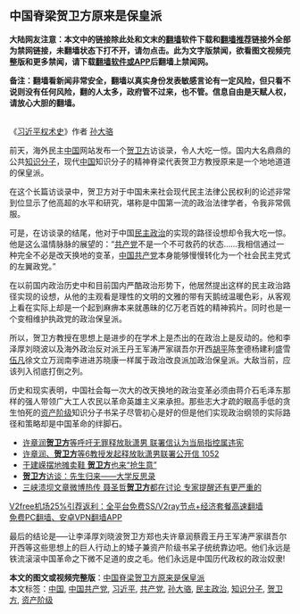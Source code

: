  <h2>中国脊梁贺卫方原来是保皇派</h2> <p class="notice"><b>大陆网友注意：本文中的链接除此处和文末的<a href="https://github.com/bannedbook/fanqiang" >翻墙</a>软件下载和<a href="https://github.com/killgcd/justmysocks/blob/master/README.md">翻墙推荐</a>链接外全部为禁网链接，未翻墙状态下打不开，请勿点击。此为文字版禁闻，欲看图文视频完整版和更多禁闻，请下载<a href="https://github.com/bannedbook/fanqiang">翻墙软件或APP</a>后翻墙上禁闻网。</p><p>备注：翻墙看新闻非常安全，翻墙以真实身份发表敏感言论有一定风险，但只看不说则没有任何风险，翻的人太多，政府管不过来，也不管。信息自由是天赋人权，请放心大胆的翻墙。</b></p>  <div class="entry"> <p><a href="https://www.bannedbook.org/bnews/wp-content/uploads/2020/05/IMG_20200331_165150.jpg"></a><br /> 《<span class='wp_keywordlink'><a href="https://www.bannedbook.org/forum2/topic20302.html" title="《习近平权术史》" target="_blank">习近平权术史</a></span>》作者 <a href="https://www.bannedbook.org/bnews/tag/%e5%ad%99%e5%a4%a7%e9%aa%86/" class="st_tag internal_tag" rel="tag" title="标签 孙大骆 下的日志">孙大骆</a></p> <p>前天，海外民主<span class='wp_keywordlink_affiliate'><a href="https://www.bannedbook.org/" title="中国" target="_blank">中国</a></span>网站发布一个<a href="https://www.bannedbook.org/bnews/tag/%e8%b4%ba%e5%8d%ab%e6%96%b9/" class="st_tag internal_tag" rel="tag" title="标签 贺卫方 下的日志">贺卫方</a>访谈录，令人大吃一惊。国内大名鼎鼎的公共<a href="https://www.bannedbook.org/bnews/tag/%e7%9f%a5%e8%af%86%e5%88%86%e5%ad%90/" class="st_tag internal_tag" rel="tag" title="标签 知识分子 下的日志">知识分子</a>，现代<a href="https://www.bannedbook.org/bnews/tag/%E4%B8%AD%E5%9B%BD/" class="st_tag internal_tag" rel="tag" title="标签 中国 下的日志">中国</a>知识分子的精神脊梁代表贺卫方教授原来是一个地地道道的保皇派。</p>  <p>在这个长篇访谈录中，贺卫方对于中国未来社会现代民主法律公民权利的论述非常到位显示了他高超的水平和研究，堪称是中国第一流的政治法律学者，令我非常佩服。</p> <p>可是，在访谈录的结尾，他对于中国<a href="https://www.bannedbook.org/bnews/tag/%e6%b0%91%e4%b8%bb%e6%94%bf%e6%b2%bb/" class="st_tag internal_tag" rel="tag" title="标签 民主政治 下的日志">民主政治</a>的实现的路径设想却令我大吃一惊。他是这么温情脉脉的展望的：“<a href="https://www.bannedbook.org/bnews/tag/%e5%85%b1%e4%ba%a7%e5%85%9a/" class="st_tag internal_tag" rel="tag" title="标签 共产党 下的日志">共产党</a>不是一个不可救药的状态……我相信通过一种完全不必是改天换地的变革，<a href="https://www.bannedbook.org/bnews/tag/%e4%b8%ad%e5%9b%bd%e5%85%b1%e4%ba%a7%e5%85%9a/" class="st_tag internal_tag" rel="tag" title="标签 中国共产党 下的日志">中国共产党</a>本身能够慢慢转化为一个社会民主党式的左翼政党。”</p>  <p>在以前国内政治历史中和目前国内严酷政治形势下，他居然提出这样的民主政治路径实现的设想，从他的主观看是理性的文明的文雅的带有天鹅绒温暖色彩，从客观上看在实际上却是一个起到麻痹本来就愚昧的亿万老百姓的精神鸦片。同时也是一个变相维护执政党的政治保皇派。</p> <p>所以，贺卫方教授在思想上是进步的在学术上是杰出的在政治上是反动的。他和李泽厚刘晓波以及海外政治反对派王丹王军涛严家祺吾尔开西<span class='wp_keywordlink'><a href="https://www.bannedbook.org/forum10/topic196.html" title="胡平" target="_blank">胡平</a></span>陈奎德杨建利盛雪<span class='wp_keywordlink'><a href="https://www.bannedbook.org/forum10/topic382.html" title="伍凡" target="_blank">伍凡</a></span>徐文立万润南李进进苏晓康一样属于政治改良派加政治保皇派。大敌当前，应该列入彻底打倒之列。</p>  <p>历史和现实表明，中国社会每一次大的改天换地的政治变革必须由蒋介石毛泽东那样的强人带领广大工人农民以革命英雄主义来承担。那些志大才疏的眼高手低的贪生怕死的<a href="https://www.bannedbook.org/bnews/tag/%e8%b5%84%e4%ba%a7%e9%98%b6%e7%ba%a7/" class="st_tag internal_tag" rel="tag" title="标签 资产阶级 下的日志">资产阶级</a>知识分子书呆子尽管初心是好的但是他们实现政治纲领的实际路径和策略却是中国革命的绊脚石。</p> <ul class='op-related-articles' title='相关阅读'> <li><a href='https://www.bannedbook.org/bnews/headline/20201022/1418490.html' target='_blank'>许章润<b>贺卫方</b>等呼吁无罪释放耿潇男 联署信认为当局指控属违宪</a></li> <li><a href='https://www.bannedbook.org/bnews/bannedvideo/20201022/1417987.html' target='_blank'>许章润、<b>贺卫方</b>等6教授发起释放耿潇男联署公开信 1052</a></li> <li><a href='https://www.bannedbook.org/bnews/comments/20200605/1370896.html' target='_blank'>于建嵘摆地摊卖鞋 <b>贺卫方</b>也来“抢生意”</a></li> <li><a href='https://www.bannedbook.org/bnews/renquan/xgmyd/20200707/1356994.html' target='_blank'><b>贺卫方</b>访谈：先生归来——大学反思录</a></li> <li><a href='https://www.bannedbook.org/bnews/cnnews/20200621/1348321.html' target='_blank'>三峡溃坝文章微博热传 聂圣哲<b>贺卫方</b>都在讨论 专家提醒还有更严重的</a></li> </ul> <p class="texttj"> <a href="https://github.com/bannedbook/fanqiang/wiki/V2ray%E6%9C%BA%E5%9C%BA" target="_blank">V2free机场25%引荐返利：全平台免费SS/V2ray节点+经济套餐高速翻墙</a><br/> <a href="https://github.com/bannedbook/fanqiang/wiki/%E7%A6%81%E9%97%BB%E7%BD%91%E5%AE%89%E5%8D%93%E7%BF%BB%E5%A2%99%E6%96%B0%E9%97%BBAPP" target="_blank">免费PC翻墙、安卓VPN翻墙APP</a></p><p>最后的结论是&#8212;&#8211;让李泽厚刘晓波贺卫方郑也夫许章润蔡霞王丹王军涛严家祺吾尔开西等这些思想上的巨人行动上的矮子兼资产阶级书呆子统统靠边吧。他们永远是铁流滚滚中国革命之下微不足道的皮之毛。他们永远是中国历代政权的政治奴隶!</p><a name='sharetosocial'></a>       <div><b>本文的图文或视频完整版</b>：<a href='https://www.bannedbook.org/bnews/renquan/minyun/20201206/1443026.html'>中国脊梁贺卫方原来是保皇派</a></div>  </div><!--END ENTRY--> <div class="postfooter"> <div>本文标签：<a href="https://www.bannedbook.org/bnews/tag/%E4%B8%AD%E5%9B%BD/" rel="tag">中国</a>, <a href="https://www.bannedbook.org/bnews/tag/%e4%b8%ad%e5%9b%bd%e5%85%b1%e4%ba%a7%e5%85%9a/" rel="tag">中国共产党</a>, <a href="https://www.bannedbook.org/bnews/tag/%e4%b9%a0%e8%bf%91%e5%b9%b3/" rel="tag">习近平</a>, <a href="https://www.bannedbook.org/bnews/tag/%e5%85%b1%e4%ba%a7%e5%85%9a/" rel="tag">共产党</a>, <a href="https://www.bannedbook.org/bnews/tag/%e5%ad%99%e5%a4%a7%e9%aa%86/" rel="tag">孙大骆</a>, <a href="https://www.bannedbook.org/bnews/tag/%e6%b0%91%e4%b8%bb%e6%94%bf%e6%b2%bb/" rel="tag">民主政治</a>, <a href="https://www.bannedbook.org/bnews/tag/%e7%9f%a5%e8%af%86%e5%88%86%e5%ad%90/" rel="tag">知识分子</a>, <a href="https://www.bannedbook.org/bnews/tag/%e8%b4%ba%e5%8d%ab%e6%96%b9/" rel="tag">贺卫方</a>, <a href="https://www.bannedbook.org/bnews/tag/%e8%b5%84%e4%ba%a7%e9%98%b6%e7%ba%a7/" rel="tag">资产阶级</a></div>  </div><!--END POSTFOOTER--> 
